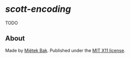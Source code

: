 _scott-encoding_
================

TODO


About
-----

Made by [Miëtek Bak](https://mietek.io/).  Published under the [MIT X11 license](https://mietek.io/license/).
